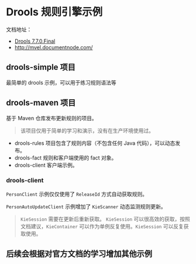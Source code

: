 # Drools 规则引擎示例

文档地址：

- [Drools 7.7.0.Final](https://docs.jboss.org/drools/release/7.7.0.Final/drools-docs/html_single/index.html)
- http://mvel.documentnode.com/


## drools-simple 项目

最简单的 drools 示例，可以用于练习规则语法等

## drools-maven 项目

基于 Maven 仓库发布更新规则的项目。

>该项目仅用于简单的学习和演示，没有在生产环境使用过。

- drools-rules 项目包含了规则内容（不包含任何 Java 代码），可以动态发布。
- drools-fact 规则和客户端使用的 fact 对象。
- drools-client 客户端示例。

### drools-client

`PersonClient` 示例仅仅使用了 `ReleaseId` 方式自动获取规则。

`PersonAutoUpdateClient` 示例增加了 `KieScanner` 动态监测规则更新。

> `KieSession` 需要在更新后重新获取。
> `KieSession` 可以很高效的获取，按照文档建议，`KieContainer` 可以作为单例反复使用。`KieSession` 可以反复获取使用。

## 后续会根据对官方文档的学习增加其他示例